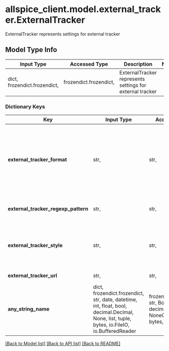 # allspice_client.model.external_tracker.ExternalTracker

ExternalTracker represents settings for external tracker

## Model Type Info
Input Type | Accessed Type | Description | Notes
------------ | ------------- | ------------- | -------------
dict, frozendict.frozendict,  | frozendict.frozendict,  | ExternalTracker represents settings for external tracker | 

### Dictionary Keys
Key | Input Type | Accessed Type | Description | Notes
------------ | ------------- | ------------- | ------------- | -------------
**external_tracker_format** | str,  | str,  | External Issue Tracker URL Format. Use the placeholders {user}, {repo} and {index} for the username, repository name and issue index. | [optional] 
**external_tracker_regexp_pattern** | str,  | str,  | External Issue Tracker issue regular expression | [optional] 
**external_tracker_style** | str,  | str,  | External Issue Tracker Number Format, either &#x60;numeric&#x60;, &#x60;alphanumeric&#x60;, or &#x60;regexp&#x60; | [optional] 
**external_tracker_url** | str,  | str,  | URL of external issue tracker. | [optional] 
**any_string_name** | dict, frozendict.frozendict, str, date, datetime, int, float, bool, decimal.Decimal, None, list, tuple, bytes, io.FileIO, io.BufferedReader | frozendict.frozendict, str, BoolClass, decimal.Decimal, NoneClass, tuple, bytes, FileIO | any string name can be used but the value must be the correct type | [optional]

[[Back to Model list]](../../README.md#documentation-for-models) [[Back to API list]](../../README.md#documentation-for-api-endpoints) [[Back to README]](../../README.md)

